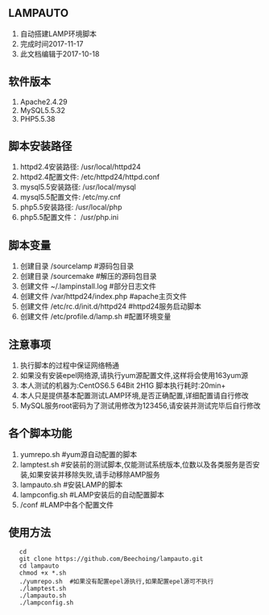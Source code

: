 ## LAMPAUTO
1. 自动搭建LAMP环境脚本
2. 完成时间2017-11-17
3. 此文档编辑于2017-10-18

## 软件版本
1. Apache2.4.29  
2. MySQL5.5.32  
3. PHP5.5.38

## 脚本安装路径
1. httpd2.4安装路径: /usr/local/httpd24
2. httpd2.4配置文件: /etc/httpd24/httpd.conf
3. mysql5.5安装路径: /usr/local/mysql
4. mysql5.5配置文件: /etc/my.cnf
5. php5.5安装路径:   /usr/local/php
6. php5.5配置文件：  /usr/php.ini  

## 脚本变量
1. 创建目录 /sourcelamp             #源码包目录
2. 创建目录 /sourcemake             #解压的源码包目录
3. 创建文件 ~/.lampinstall.log      #部分日志文件 
4. 创建文件 /var/httpd24/index.php  #apache主页文件
5. 创建文件 /etc/rc.d/init.d/httpd24 #httpd24服务启动脚本
6. 创建文件 /etc/profile.d/lamp.sh  #配置环境变量

## 注意事项
1. 执行脚本的过程中保证网络畅通
2. 如果没有安装epel网络源,请执行yum源配置文件,这样将会使用163yum源
3. 本人测试的机器为:CentOS6.5 64Bit 2H1G 脚本执行耗时:20min+
4. 本人只是提供基本配置测试LAMP环境,是否正确配置,详细配置请自行修改
5. MySQL服务root密码为了测试用修改为123456,请安装并测试完毕后自行修改

## 各个脚本功能
1. yumrepo.sh   #yum源自动配置的脚本
2. lamptest.sh  #安装前的测试脚本,仅能测试系统版本,位数以及各类服务是否安装,如果安装并移除失败,请手动移除AMP服务
3. lampauto.sh  #安装LAMP的脚本
4. lampconfig.sh #LAMP安装后的自动配置脚本
5. /conf        #LAMP中各个配置文件

## 使用方法
```
   cd
   git clone https://github.com/Beechoing/lampauto.git
   cd lampauto
   chmod +x *.sh
   ./yumrepo.sh  #如果没有配置epel源执行,如果配置epel源可不执行
   ./lamptest.sh
   ./lampauto.sh
   ./lampconfig.sh
```


